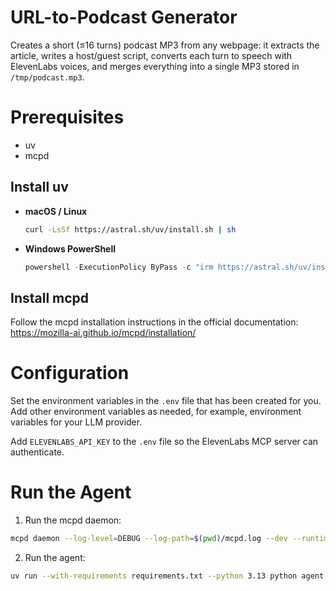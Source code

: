 # URL-to-Podcast Generator

Creates a short (≤16 turns) podcast MP3 from any webpage: it extracts the article, writes a host/guest script, converts each turn to speech with ElevenLabs voices, and merges everything into a single MP3 stored in `/tmp/podcast.mp3`.

# Prerequisites

- uv
- mcpd

## Install uv

- **macOS / Linux**
    ```bash
    curl -LsSf https://astral.sh/uv/install.sh | sh
    ```
- **Windows PowerShell**
    ```powershell
    powershell -ExecutionPolicy ByPass -c "irm https://astral.sh/uv/install.ps1 | iex"
    ```

## Install mcpd

Follow the mcpd installation instructions in the official documentation: https://mozilla-ai.github.io/mcpd/installation/

# Configuration

Set the environment variables in the `.env` file that has been created for you. Add other environment variables as needed, for example, environment variables for your LLM provider.

Add `ELEVENLABS_API_KEY` to the `.env` file so the ElevenLabs MCP server can authenticate.

# Run the Agent

1. Run the mcpd daemon:
```bash
mcpd daemon --log-level=DEBUG --log-path=$(pwd)/mcpd.log --dev --runtime-file secrets.prod.toml
```
2. Run the agent:
```bash
uv run --with-requirements requirements.txt --python 3.13 python agent.py --url "https://example.com/article"
```
